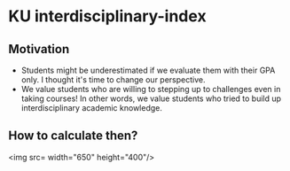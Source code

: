 # KU interdisciplinary-index

## Motivation
* Students might be underestimated if we evaluate them with their GPA only. I thought it's time to change our perspective.
* We value students who are willing to stepping up to challenges even in taking courses! In other words, we value students who tried to build up interdisciplinary academic knowledge.

## How to calculate then?


<img src= width="650" height="400"/>
